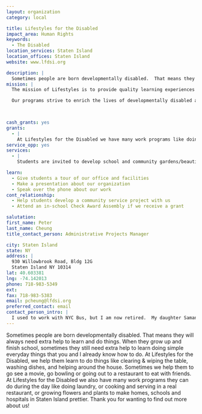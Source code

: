 ```yaml
---
layout: organization
category: local

title: Lifestyles for the Disabled
impact_area: Human Rights
keywords: 
  - The Disabled
location_services: Staten Island
location_offices: Staten Island
website: www.lfdsi.org

description: |
  Sometimes people are born developmentally disabled.  That means they will always need extra help to learn and do things.  When they grow up and finish school, sometimes they still need extra help to learn doing simple everyday things that you and I already know how to do.  At Lifestyles for the Disabled, we help them learn to do things like clearing & wiping the table, washing dishes, and helping around the house.  Sometimes we help them to go see a movie, go bowling or going out to a restaurant to eat with friends.  At Lifestyles for the Disabled we also have many work programs they can do during the day  like doing laundry, or cooking and serving in a real restaurant, or growing flowers and plants to make homes, schools and hospitals in Staten Island prettier.  Thank you for wanting to find out more about us!
mission: |
  The mission of Lifestyles is to provide quality learning experiences that will enable all consumers, regardless of their present disabilities, to become productive members of society and live their lives with dignity and as independently as possible.

  Our programs strive to enrich the lives of developmentally disabled adults on Staten Island by helping them access needed services, achieve fulfillment through positive work experiences and enjoy life through travel and entertainment opportunities. A staff of 100 full and part time employees work to help serve upwards of 200 consumers receiving various services, such as Medicaid Service Coordination, Day Habilitation, Recreational Respite, and OPTS.

  

cash_grants: yes
grants: 
  - |
    At Lifestyles for the Disabled we have many work programs like doing laundry, or cooking and serving in a real restaurant, or growing flowers and plants to make homes, schools and hospitals in Staten Island prettier.  Our Greenhouse Program has special needs that our other programs do not.  When we teach our “disabled workers” to do planting, weeding and potting flowers and vegetables, our equipment sometimes breaks or wears out.  Since we have real greenhouses and large gardens, we need to use “professional grade” tools and equipment that cost more.  They are larger and heavy-duty but due to constant use, these tools and equipment still manage to break or wear-out.  We always need to replace gloves and tools.  We also need to buy pots and trays for plants, seeds, and seedlings and top soil for growing the plants.  Your help is greatly appreciated!
service_opp: yes
services: 
  - |
    Students are invited to develop school and community gardens/beautification service projects with Lifestyles' Greenhouse program.

learn: 
  - Give students a tour of our office and facilities
  - Make a presentation about our organization
  - Speak over the phone about our work
cont_relationship: 
  - Help students develop a community service project with us
  - Attend an in-school Check Award Assembly if we receive a grant

salutation: 
first_name: Peter
last_name: Cheung
title_contact_person: Administrative Projects Manager

city: Staten Island
state: NY
address: |
  930 Willowbrook Road, Bldg 12G  
  Staten Island NY 10314
lat: 40.603381
lng: -74.142013
phone: 718-983-5349
ext: 
fax: 718-983-5383
email: pcheung@lfdsi.org
preferred_contact: email
contact_person_intro: |
  I used to work with NYC Bus, but I am now retired.  My daughter Samantha is one of the special children that need extra time and help to learn to do things.  There are many things she will not ever learn to do.  So the work of Lifestyles has a special meaning for me.  Fall of 2007, I began working part-time with Lifestyles and work mostly on contracts and grants.  A year latter, I became my ageny's contact with the wonderful Penny Harvest program.  
---
```

Sometimes people are born developmentally disabled.  That means they will always need extra help to learn and do things.  When they grow up and finish school, sometimes they still need extra help to learn doing simple everyday things that you and I already know how to do.  At Lifestyles for the Disabled, we help them learn to do things like clearing & wiping the table, washing dishes, and helping around the house.  Sometimes we help them to go see a movie, go bowling or going out to a restaurant to eat with friends.  At Lifestyles for the Disabled we also have many work programs they can do during the day  like doing laundry, or cooking and serving in a real restaurant, or growing flowers and plants to make homes, schools and hospitals in Staten Island prettier.  Thank you for wanting to find out more about us!